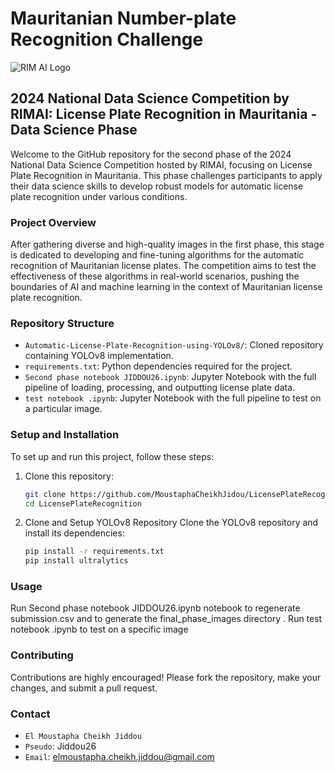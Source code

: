 # Mauritanian Number-plate Recognition Challenge

![RIM AI Logo](https://www.rim-ai.com/assets/logo.png)

## 2024 National Data Science Competition by RIMAI: License Plate Recognition in Mauritania - Data Science Phase

Welcome to the GitHub repository for the second phase of the 2024 National Data Science Competition hosted by RIMAI, focusing on License Plate Recognition in Mauritania. This phase challenges participants to apply their data science skills to develop robust models for automatic license plate recognition under various conditions.

### Project Overview

After gathering diverse and high-quality images in the first phase, this stage is dedicated to developing and fine-tuning algorithms for the automatic recognition of Mauritanian license plates. The competition aims to test the effectiveness of these algorithms in real-world scenarios, pushing the boundaries of AI and machine learning in the context of Mauritanian license plate recognition.

### Repository Structure

- `Automatic-License-Plate-Recognition-using-YOLOv8/`: Cloned repository containing YOLOv8 implementation.
- `requirements.txt`: Python dependencies required for the project.
- `Second phase notebook JIDDOU26.ipynb`: Jupyter Notebook with the full pipeline of loading, processing, and outputting license plate data.
- `test notebook .ipynb`: Jupyter Notebook with the full pipeline to test on a particular image.

### Setup and Installation

To set up and run this project, follow these steps:

1. Clone this repository:
   ```bash
   git clone https://github.com/MoustaphaCheikhJidou/LicensePlateRecognition
   cd LicensePlateRecognition


2. Clone and Setup YOLOv8 Repository Clone the YOLOv8 repository and install its dependencies:
    ```bash
    pip install -r requirements.txt    
    pip install ultralytics
    

### Usage

Run Second phase notebook JIDDOU26.ipynb notebook to regenerate submission.csv and to generate the final_phase_images directory .
Run test notebook .ipynb to test on a specific image

### Contributing

Contributions are highly encouraged! Please fork the repository, make your changes, and submit a pull request.

### Contact

- `El Moustapha Cheikh Jiddou`
- `Pseudo`: Jiddou26
- `Email`: elmoustapha.cheikh.jiddou@gmail.com